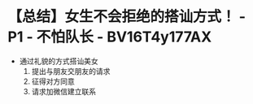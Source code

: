# 【总结】女生不会拒绝的搭讪方式！ - P1 - 不怕队长 - BV16T4y177AX

-   通过礼貌的方式搭讪美女
    1.  提出与朋友交朋友的请求
    2.  征得对方同意
    3.  请求加微信建立联系
